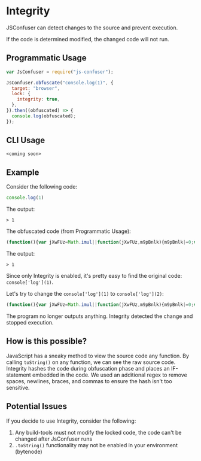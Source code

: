 # Integrity

JSConfuser can detect changes to the source and prevent execution.

If the code is determined modified, the changed code will not run.

## Programmatic Usage

```js
var JsConfuser = require("js-confuser");

JsConfuser.obfuscate("console.log(1)", {
  target: "browser",
  lock: {
    integrity: true,
  },
}).then((obfuscated) => {
  console.log(obfuscated);
});
```

## CLI Usage

```shell
<coming soon>
```

## Example

Consider the following code:

```js
console.log(1)
```

The output:

```
> 1
```

The obfuscated code (from Programmatic Usage):

```js
(function(){var jXwFUz=Math.imul||function(jXwFUz,m9pBnlk){m9pBnlk|=0;var n1mfO$O=(jXwFUz&4194303)*m9pBnlk;if(jXwFUz&4290772992)n1mfO$O+=(jXwFUz&4290772992)*m9pBnlk|0;return n1mfO$O|0};function m9pBnlk(n1mfO$O,humOEA){var DGCgjl=3735928559^humOEA;var S$63Fy1=1103547991^humOEA;for(var Lop2FFS=0,GC2VbAQ;Lop2FFS<n1mfO$O.length;Lop2FFS++){GC2VbAQ=n1mfO$O.charCodeAt(Lop2FFS);DGCgjl=jXwFUz(DGCgjl^GC2VbAQ,2654435761);S$63Fy1=jXwFUz(S$63Fy1^GC2VbAQ,1597334677)}DGCgjl=jXwFUz(DGCgjl^DGCgjl>>>16,2246822507)^jXwFUz(S$63Fy1^S$63Fy1>>>13,3266489909);S$63Fy1=jXwFUz(S$63Fy1^S$63Fy1>>>16,2246822507)^jXwFUz(DGCgjl^DGCgjl>>>13,3266489909);return 4294967296*(2097151&S$63Fy1)+(DGCgjl>>>0)}function n1mfO$O(jXwFUz){return jXwFUz.toString().replace(/ |\n|;|,|\{|\}|\(|\)/g,'')}function y3EzuX9(){console['log'](1)}var yzLesc=m9pBnlk(n1mfO$O(y3EzuX9),957);if(yzLesc==0x7a77799eaf937){return y3EzuX9.apply(this,arguments)}}())
```

The output:
```
> 1
```

Since only Integrity is enabled, it's pretty easy to find the original code: `console['log'](1)`.

Let's try to change the `console['log'](1)` to `console['log'](2)`:

```js
(function(){var jXwFUz=Math.imul||function(jXwFUz,m9pBnlk){m9pBnlk|=0;var n1mfO$O=(jXwFUz&4194303)*m9pBnlk;if(jXwFUz&4290772992)n1mfO$O+=(jXwFUz&4290772992)*m9pBnlk|0;return n1mfO$O|0};function m9pBnlk(n1mfO$O,humOEA){var DGCgjl=3735928559^humOEA;var S$63Fy1=1103547991^humOEA;for(var Lop2FFS=0,GC2VbAQ;Lop2FFS<n1mfO$O.length;Lop2FFS++){GC2VbAQ=n1mfO$O.charCodeAt(Lop2FFS);DGCgjl=jXwFUz(DGCgjl^GC2VbAQ,2654435761);S$63Fy1=jXwFUz(S$63Fy1^GC2VbAQ,1597334677)}DGCgjl=jXwFUz(DGCgjl^DGCgjl>>>16,2246822507)^jXwFUz(S$63Fy1^S$63Fy1>>>13,3266489909);S$63Fy1=jXwFUz(S$63Fy1^S$63Fy1>>>16,2246822507)^jXwFUz(DGCgjl^DGCgjl>>>13,3266489909);return 4294967296*(2097151&S$63Fy1)+(DGCgjl>>>0)}function n1mfO$O(jXwFUz){return jXwFUz.toString().replace(/ |\n|;|,|\{|\}|\(|\)/g,'')}function y3EzuX9(){console['log'](2)}var yzLesc=m9pBnlk(n1mfO$O(y3EzuX9),957);if(yzLesc==0x7a77799eaf937){return y3EzuX9.apply(this,arguments)}}())
```

The program no longer outputs anything. Integrity detected the change and stopped execution.

## How is this possible?

JavaScript has a sneaky method to view the source code any function. By calling `toString()` on any function, we can see the raw source code.
Integrity hashes the code during obfuscation phase and places an IF-statement embedded in the code. We used an additional regex to remove spaces, newlines, braces,
and commas to ensure the hash isn't too sensitive.

## Potential Issues

If you decide to use Integrity, consider the following:

1. Any build-tools must not modify the locked code, the code can't be changed after JsConfuser runs
2. `.toString()` functionality may not be enabled in your environment (bytenode)

